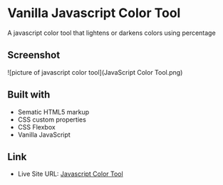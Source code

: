 
# Vanilla Javascript Color Tool

A javascript color tool that lightens or darkens colors using percentage

## Screenshot

![picture of javascript color tool](JavaScript Color Tool.png)

## Built with

- Sematic HTML5 markup
- CSS custom properties
- CSS Flexbox
- Vanilla JavaScript

## Link

- Live Site URL: [Javascript Color Tool](https://jumaharun.github.io/javascript-color-tool/)

